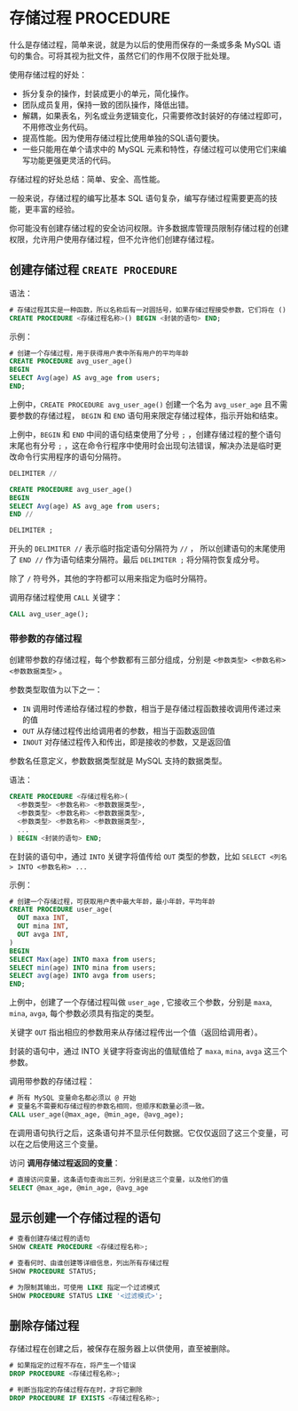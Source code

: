 # 存储过程 PROCEDURE

什么是存储过程，简单来说，就是为以后的使用而保存的一条或多条 MySQL 语句的集合。可将其视为批文件，虽然它们的作用不仅限于批处理。

使用存储过程的好处：

- 拆分复杂的操作，封装成更小的单元，简化操作。
- 团队成员复用，保持一致的团队操作，降低出错。
- 解耦，如果表名，列名或业务逻辑变化，只需要修改封装好的存储过程即可，不用修改业务代码。
- 提高性能。因为使用存储过程比使用单独的SQL语句要快。
- 一些只能用在单个请求中的 MySQL 元素和特性，存储过程可以使用它们来编写功能更强更灵活的代码。

存储过程的好处总结：简单、安全、高性能。

一般来说，存储过程的编写比基本 SQL 语句复杂，编写存储过程需要更高的技能，更丰富的经验。

你可能没有创建存储过程的安全访问权限。许多数据库管理员限制存储过程的创建权限，允许用户使用存储过程，但不允许他们创建存储过程。

## 创建存储过程 `CREATE PROCEDURE`

语法：

```sql
# 存储过程其实是一种函数，所以名称后有一对圆括号，如果存储过程接受参数，它们将在 () 中列举出来。
CREATE PROCEDURE <存储过程名称>() BEGIN <封装的语句> END;
```

示例：

```sql
# 创建一个存储过程，用于获得用户表中所有用户的平均年龄
CREATE PROCEDURE avg_user_age()
BEGIN
SELECT Avg(age) AS avg_age from users;
END;
```

上例中，`CREATE PROCEDURE avg_user_age()` 创建一个名为 `avg_user_age` 且不需要参数的存储过程， `BEGIN` 和 `END` 语句用来限定存储过程体，指示开始和结束。

上例中，`BEGIN` 和 `END` 中间的语句结束使用了分号 `;` ，创建存储过程的整个语句末尾也有分号 `;` ，这在命令行程序中使用时会出现句法错误，解决办法是临时更改命令行实用程序的语句分隔符。

```sql
DELIMITER //

CREATE PROCEDURE avg_user_age()
BEGIN
SELECT Avg(age) AS avg_age from users;
END //

DELIMITER ;
```

开头的 `DELIMITER //` 表示临时指定语句分隔符为 `//` ， 所以创建语句的末尾使用了 `END //` 作为语句结束分隔符。最后 `DELIMITER ;` 将分隔符恢复成分号。

除了 `/` 符号外，其他的字符都可以用来指定为临时分隔符。

调用存储过程使用 `CALL` 关键字：

```sql
CALL avg_user_age();
```

### 带参数的存储过程

创建带参数的存储过程，每个参数都有三部分组成，分别是 `<参数类型> <参数名称> <参数数据类型>` 。

参数类型取值为以下之一：

- `IN` 调用时传递给存储过程的参数，相当于是存储过程函数接收调用传递过来的值
- `OUT` 从存储过程传出给调用者的参数，相当于函数返回值
- `INOUT` 对存储过程传入和传出，即是接收的参数，又是返回值

参数名任意定义，参数数据类型就是 MySQL 支持的数据类型。

语法：

```sql
CREATE PROCEDURE <存储过程名称>(
  <参数类型> <参数名称> <参数数据类型>,
  <参数类型> <参数名称> <参数数据类型>,
  <参数类型> <参数名称> <参数数据类型>,
  ...
) BEGIN <封装的语句> END;
```

在封装的语句中，通过 `INTO` 关键字将值传给 `OUT` 类型的参数，比如 `SELECT <列名> INTO <参数名称> ...`

示例：

```sql
# 创建一个存储过程，可获取用户表中最大年龄，最小年龄，平均年龄
CREATE PROCEDURE user_age(
  OUT maxa INT,
  OUT mina INT,
  OUT avga INT,
)
BEGIN
SELECT Max(age) INTO maxa from users;
SELECT min(age) INTO mina from users;
SELECT avg(age) INTO avga from users;
END;
```

上例中，创建了一个存储过程叫做 `user_age` , 它接收三个参数，分别是 `maxa`, `mina`, `avga`, 每个参数必须具有指定的类型。

关键字 `OUT` 指出相应的参数用来从存储过程传出一个值（返回给调用者）。

封装的语句中，通过 INTO 关键字将查询出的值赋值给了 `maxa`, `mina`, `avga` 这三个参数。

调用带参数的存储过程：

```sql
# 所有 MySQL 变量命名都必须以 @ 开始
# 变量名不需要和存储过程的参数名相同，但顺序和数量必须一致。
CALL user_age(@max_age, @min_age, @avg_age);
```

在调用语句执行之后，这条语句并不显示任何数据。它仅仅返回了这三个变量，可以在之后使用这三个变量。

访问 **调用存储过程返回的变量**：

```sql
# 直接访问变量，这条语句查询出三列，分别是这三个变量，以及他们的值
SELECT @max_age, @min_age, @avg_age
```

## 显示创建一个存储过程的语句

```sql
# 查看创建存储过程的语句
SHOW CREATE PROCEDURE <存储过程名称>;

# 查看何时、由谁创建等详细信息，列出所有存储过程
SHOW PROCEDURE STATUS;

# 为限制其输出，可使用 LIKE 指定一个过滤模式
SHOW PROCEDURE STATUS LIKE '<过滤模式>';
```

## 删除存储过程

存储过程在创建之后，被保存在服务器上以供使用，直至被删除。

```sql
# 如果指定的过程不存在，将产生一个错误
DROP PROCEDURE <存储过程名称>;

# 判断当指定的存储过程存在时，才将它删除
DROP PROCEDURE IF EXISTS <存储过程名称>;
```

